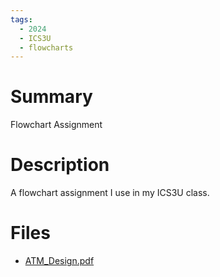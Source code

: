 ```yaml
---
tags:
  - 2024
  - ICS3U
  - flowcharts
---
```


# Summary

Flowchart Assignment

# Description

A flowchart assignment I use in my ICS3U class.

# Files

*   [ATM\_Design.pdf](resources/Tony_Theodoropoulos/ATM_Design.pdf)
